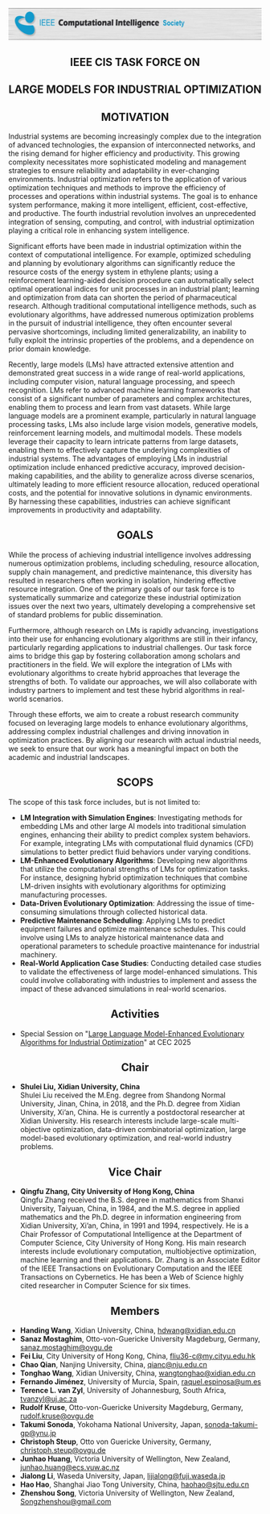 ![本地图片](header_image.png)
## <center>IEEE CIS TASK FORCE ON</center>
## <center>LARGE MODELS FOR INDUSTRIAL OPTIMIZATION</center>

## <center>MOTIVATION</center>

Industrial systems are becoming increasingly complex due to the integration of advanced technologies, the expansion of interconnected networks, and the rising demand for higher efficiency and productivity. This growing complexity necessitates more sophisticated modeling and management strategies to ensure reliability and adaptability in ever-changing environments. Industrial optimization refers to the application of various optimization techniques and methods to improve the efficiency of processes and operations within industrial systems. The goal is to enhance system performance, making it more intelligent, efficient, cost-effective, and productive. The fourth industrial revolution involves an unprecedented integration of sensing, computing, and control, with industrial optimization playing a critical role in enhancing system intelligence.

Significant efforts have been made in industrial optimization within the context of computational intelligence. For example, optimized scheduling and planning by evolutionary algorithms can significantly reduce the resource costs of the energy system in ethylene plants; using a reinforcement learning-aided decision procedure can automatically select optimal operational indices for unit processes in an industrial plant; learning and optimization from data can shorten the period of pharmaceutical research. Although traditional computational intelligence methods, such as evolutionary algorithms, have addressed numerous optimization problems in the pursuit of industrial intelligence, they often encounter several pervasive shortcomings, including limited generalizability, an inability to fully exploit the intrinsic properties of the problems, and a dependence on prior domain knowledge.

Recently, large models (LMs) have attracted extensive attention and demonstrated great success in a wide range of real-world applications, including computer vision, natural language processing, and speech recognition. LMs refer to advanced machine learning frameworks that consist of a significant number of parameters and complex architectures, enabling them to process and learn from vast datasets. While large language models are a prominent example, particularly in natural language processing tasks, LMs also include large vision models, generative models, reinforcement learning models, and multimodal models. These models leverage their capacity to learn intricate patterns from large datasets, enabling them to effectively capture the underlying complexities of industrial systems. The advantages of employing LMs in industrial optimization include enhanced predictive accuracy, improved decision-making capabilities, and the ability to generalize across diverse scenarios, ultimately leading to more efficient resource allocation, reduced operational costs, and the potential for innovative solutions in dynamic environments. By harnessing these capabilities, industries can achieve significant improvements in productivity and adaptability.

## <center>GOALS</center>

While the process of achieving industrial intelligence involves addressing numerous optimization problems, including scheduling, resource allocation, supply chain management, and predictive maintenance, this diversity has resulted in researchers often working in isolation, hindering effective resource integration. One of the primary goals of our task force is to systematically summarize and categorize these industrial optimization issues over the next two years, ultimately developing a comprehensive set of standard problems for public dissemination.

Furthermore, although research on LMs is rapidly advancing, investigations into their use for enhancing evolutionary algorithms are still in their infancy, particularly regarding applications to industrial challenges. Our task force aims to bridge this gap by fostering collaboration among scholars and practitioners in the field. We will explore the integration of LMs with evolutionary algorithms to create hybrid approaches that leverage the strengths of both. To validate our approaches, we will also collaborate with industry partners to implement and test these hybrid algorithms in real-world scenarios.

Through these efforts, we aim to create a robust research community focused on leveraging large models to enhance evolutionary algorithms, addressing complex industrial challenges and driving innovation in optimization practices. By aligning our research with actual industrial needs, we seek to ensure that our work has a meaningful impact on both the academic and industrial landscapes.

## <center>SCOPS</center>

The scope of this task force includes, but is not limited to:

- **LM Integration with Simulation Engines**: Investigating methods for embedding LMs and other large AI models into traditional simulation engines, enhancing their ability to predict complex system behaviors. For example, integrating LMs with computational fluid dynamics (CFD) simulations to better predict fluid behaviors under varying conditions.
- **LM-Enhanced Evolutionary Algorithms**: Developing new algorithms that utilize the computational strengths of LMs for optimization tasks. For instance, designing hybrid optimization techniques that combine LM-driven insights with evolutionary algorithms for optimizing manufacturing processes.
- **Data-Driven Evolutionary Optimization**: Addressing the issue of time-consuming simulations through collected historical data.
- **Predictive Maintenance Scheduling**: Applying LMs to predict equipment failures and optimize maintenance schedules. This could involve using LMs to analyze historical maintenance data and operational parameters to schedule proactive maintenance for industrial machinery.
- **Real-World Application Case Studies**: Conducting detailed case studies to validate the effectiveness of large model-enhanced simulations. This could involve collaborating with industries to implement and assess the impact of these advanced simulations in real-world scenarios.

## <center>Activities</center>

- Special Session on "<a href="https://shuleiliu.github.io/CEC_SS_LLMEAIO/">Large Language Model-Enhanced Evolutionary Algorithms for Industrial Optimization</a>" at CEC 2025


## <center>Chair</center>

* **Shulei Liu, Xidian University, China**  
  Shulei Liu received the M.Eng. degree from Shandong Normal University, Jinan, China, in 2018, and the Ph.D. degree from Xidian University, Xi’an, China. He is currently a postdoctoral researcher at Xidian University. His research interests include large-scale multi-objective optimization, data-driven combinatorial optimization, large model-based evolutionary optimization, and real-world industry problems.

## <center>Vice Chair</center>

* **Qingfu Zhang, City University of Hong Kong, China**  
  Qingfu Zhang received the B.S. degree in mathematics from Shanxi University, Taiyuan, China, in 1984, and the M.S. degree in applied mathematics and the Ph.D. degree in information engineering from Xidian University, Xi’an, China, in 1991 and 1994, respectively. He is a Chair Professor of Computational Intelligence at the Department of Computer Science, City University of Hong Kong. His main research interests include evolutionary computation, multiobjective optimization, machine learning and their applications. Dr. Zhang is an Associate Editor of the IEEE Transactions on Evolutionary Computation and the IEEE Transactions on Cybernetics. He has been a Web of Science highly cited researcher in Computer Science for six times.

## <center>Members</center>

- **Handing Wang**, Xidian University, China, hdwang@xidian.edu.cn
- **Sanaz Mostaghim**, Otto-von-Guericke University Magdeburg, Germany, sanaz.mostaghim@ovgu.de
- **Fei Liu**, City University of Hong Kong, China, fliu36-c@my.cityu.edu.hk
- **Chao Qian**, Nanjing University, China, qianc@nju.edu.cn
- **Tonghao Wang**, Xidian University, China, wangtonghao@xidian.edu.cn
- **Fernando Jiménez**, University of Murcia, Spain, raquel.espinosa@um.es
- **Terence L. van Zyl**, University of Johannesburg, South Africa, tvanzyl@uj.ac.za
- **Rudolf Kruse**, Otto-von-Guericke University Magdeburg, Germany, rudolf.kruse@ovgu.de
- **Takumi Sonoda**, Yokohama National University, Japan, sonoda-takumi-gp@ynu.jp
- **Christoph Steup**, Otto von Guericke University, Germany, christoph.steup@ovgu.de
- **Junhao Huang**, Victoria University of Wellington, New Zealand, junhao.huang@ecs.vuw.ac.nz
- **Jialong Li**, Waseda University, Japan, lijialong@fuji.waseda.jp
- **Hao Hao**, Shanghai Jiao Tong University, China, haohao@sjtu.edu.cn
- **Zhenshou Song**, Victoria University of Wellington, New Zealand, Songzhenshou@gmail.com
